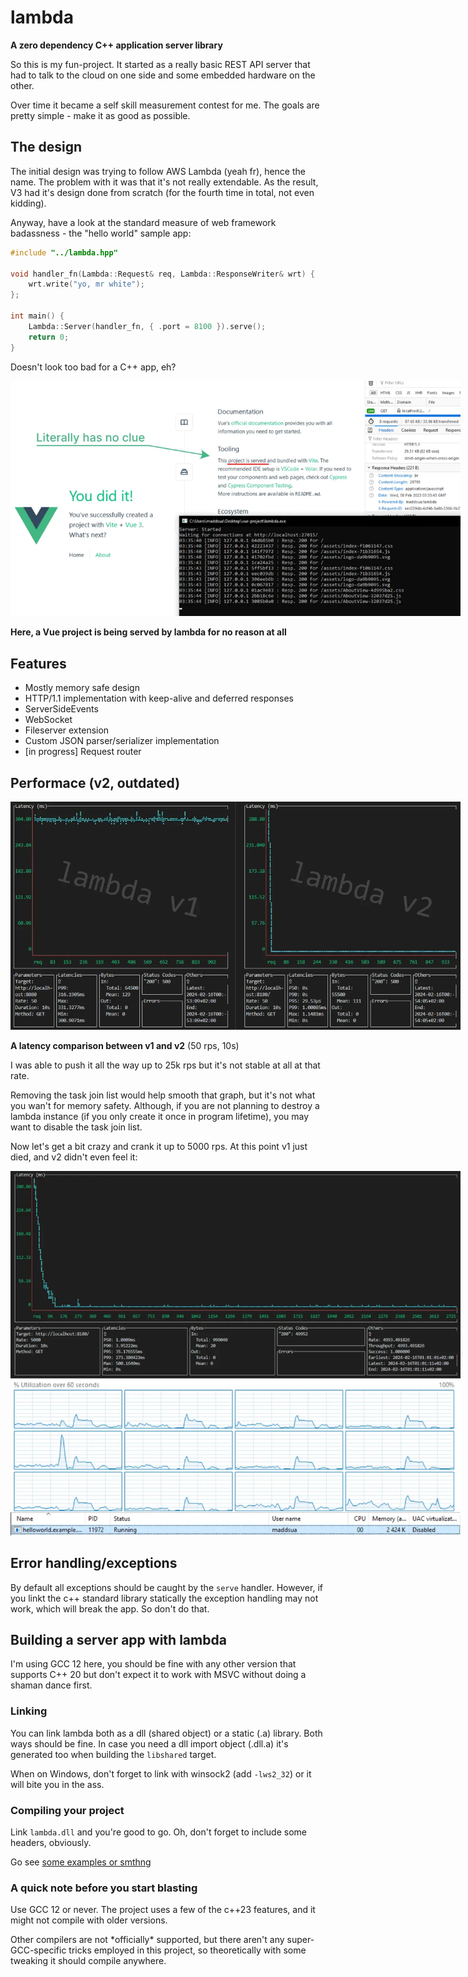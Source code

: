 # lambda

**A zero dependency C++ application server library**

So this is my fun-project. It started as a really basic REST API server that had to talk to the cloud on one side and some embedded hardware on the other.

Over time it became a self skill measurement contest for me. The goals are pretty simple - make it as good as possible.

## The design

The initial design was trying to follow AWS Lambda (yeah fr), hence the name. The problem with it was that it's not really extendable. As the result, V3 had it's design done from scratch (for the fourth time in total, not even kidding).

Anyway, have a look at the standard measure of web framework badassness - the "hello world" sample app:

```c++
#include "../lambda.hpp"

void handler_fn(Lambda::Request& req, Lambda::ResponseWriter& wrt) {
	wrt.write("yo, mr white");
};

int main() {
	Lambda::Server(handler_fn, { .port = 8100 }).serve();
	return 0;
}
```

Doesn't look too bad for a C++ app, eh?

<img src="docs/what-have-i-done.webp" style="max-width: 720px" />

**Here, a Vue project is being served by lambda for no reason at all**

## Features

- Mostly memory safe design
- HTTP/1.1 implementation with keep-alive and deferred responses
- ServerSideEvents
- WebSocket
- Fileserver extension
- Custom JSON parser/serializer implementation
- [in progress] Request router

## Performace (v2, outdated)

<img src="docs/bench-v1-vs-v2.webp" style="max-width: 720px" />

**A latency comparison between v1 and v2** (50 rps, 10s)

I was able to push it all the way up to 25k rps but it's not stable at all at that rate.

Removing the task join list would help smooth that graph, but it's not what you wan't for memory safety.
Although, if you are not planning to destroy a lambda instance (if you only create it once in program lifetime),
you may want to disable the task join list.

Now let's get a bit crazy and crank it up to 5000 rps. At this point v1 just died, and v2 didn't even feel it:

<img src="docs/bench-v2-5krps.webp" style="max-width: 720px" />

## Error handling/exceptions

By default all exceptions should be caught by the `serve` handler. However, if you linkt the c++ standard library statically the exception handling may not work, which will break the app. So don't do that.


## Building a server app with lambda

I'm using GCC 12 here, you should be fine with any other version that supports C++ 20
but don't expect it to work with MSVC without doing a shaman dance first.

### Linking

You can link lambda both as a dll (shared object) or a static (.a) library.
Both ways should be fine. In case you need a dll import object (.dll.a) it's generated too when building the `libshared` target.

When on Windows, don't forget to link with winsock2 (add `-lws2_32`) or it will bite you in the ass.

### Compiling your project

Link `lambda.dll` and you're good to go. Oh, don't forget to include some headers, obviously.

Go see [some examples or smthng](/examples)

### A quick note before you start blasting

Use GCC 12 or never. The project uses a few of the c++23 features, and it might not compile with older versions.

Other compilers are not \*officially\* supported, but there aren't any super-GCC-specific tricks employed in this project, so theoretically with some tweaking it should compile anywhere.
